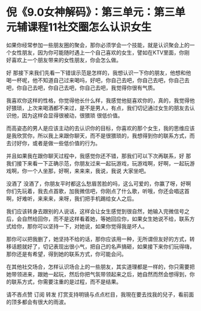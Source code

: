 # 倪《9.0女神解码》：第三单元：第三单元辅课程11社交圈怎么认识女生

如果你经常参加一些朋友圈的聚会，那你必须学会一个技能，就是认识聚会上的一个女性朋友，因为你可能随时遇上一个自己喜欢的女生，譬如在KTV里面，你刚好喜欢上一个朋友带来的女性朋友，你会怎么做。

好 那接下来我们先看一下错误示范是怎样的，我想认识一下你的朋友，他想和他喝一杯呢，他不知道自己过来喝吗，好吧，你自己去吧，你自己去吧，你自己去吧，你自己去吧，你自己去吧，你自己去吧，我觉得你很有气质。

我喜欢你这样的性格，你觉得他长什么样，我感觉他挺喜欢你的，真的，我觉得他好猥琐，上次来喝酒都不来过，是不是男人，有点，我们切记通过女生的朋友去认识他，因为这样会显得很被动，很猥琐 很低价值。

而高姿态的男人是应该主动的去认识你的目标，你喜欢的那个女生，我的思维应该是我欣赏你，所以我上来跟你聊天，而不是很猥琐的，我想得到你的联系方式，而去讨好你，或者是做一些低价值的行为。

并且如果我在跟你聊天过程中，我感觉你还不错，那我们可以下次再联系，好 那我们接下来看一下正确示范，你朋友过来一起玩游戏，玩游戏啊，好啊，一起玩游戏啊，你一个人坐那，好啊，来来来，我说，我说 大家坐吧。

没酒了 没酒了，你朋友平时都这么愁眉苦脸的吗，这么可爱的，你赢了呀，好啊 你们先玩着，我去点首歌，加我微信吧，你刚点了什么歌，听哦，你还会唱这首啊，好难听，来来来，来呀，我们把手机踢给女人之后。

我们应该转身去跟别的人说话，这样会让女生感觉到很自然，她输入完微信号之后，会自然给回你，而不是这样看着她，等她回应你，如果女生她说不给，联系方式给你，那你可以坚持一下，对她说，如果你觉得我是坏人。

那你可以把我删了，她坚持不给的话，那你应该用一种，无所谓但友好的方式，转移话题就好了，切记表现出很小气，把自己的名声搞砸，如果接下来你们玩得嗨，那你还是有希望，得到她的联系方式，你可能会问。

在其他社交场合，怎样认识场合上的一些朋友，其实道理都是一样的，你只需要把她带领进来，跟她一起玩，然后你把气氛带领起来之后，她自然而然会想得到，你的联系方式，你需要注重的是过程，而不是结果。

请不吝点赞 订阅 转发 打赏支持明镜与点点栏目，我現在要去找我的兒子，看前面的顶多都会有很大的雨波。